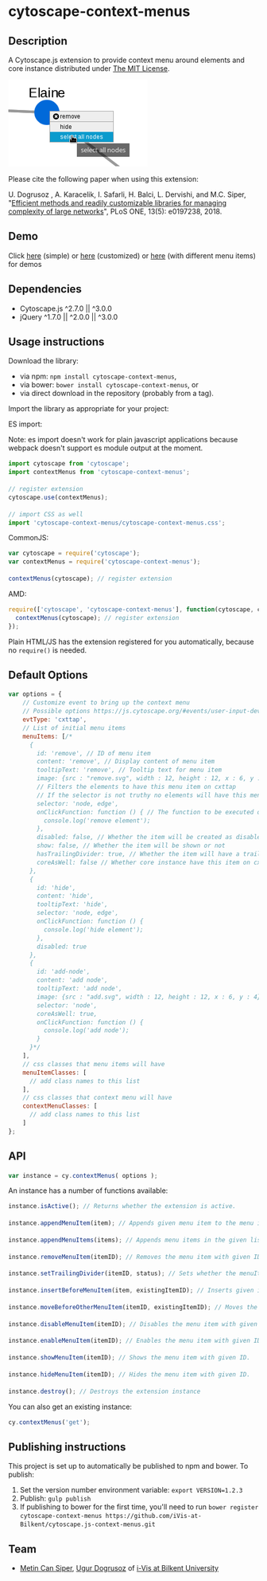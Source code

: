 cytoscape-context-menus
================================================================================


## Description

A Cytoscape.js extension to provide context menu around elements and core instance distributed under [The MIT License](https://opensource.org/licenses/MIT).

![Image of extension](assets/example.png)

Please cite the following paper when using this extension:

U. Dogrusoz , A. Karacelik, I. Safarli, H. Balci, L. Dervishi, and M.C. Siper, "[Efficient methods and readily customizable libraries for managing complexity of large networks](https://doi.org/10.1371/journal.pone.0197238)", PLoS ONE, 13(5): e0197238, 2018.

## Demo

Click [here](https://raw.githack.com/iVis-at-Bilkent/cytoscape.js-context-menus/unstable/demo.html) (simple) or [here](https://raw.githack.com/iVis-at-Bilkent/cytoscape.js-context-menus/unstable/demo-customized.html) (customized) or [here](https://raw.githack.com/iVis-at-Bilkent/cytoscape.js-context-menus/unstable/demo-show-hide-menuitem.html) (with different menu items) for demos

## Dependencies

 * Cytoscape.js ^2.7.0 || ^3.0.0
 * jQuery ^1.7.0 || ^2.0.0 || ^3.0.0


## Usage instructions

Download the library:
 * via npm: `npm install cytoscape-context-menus`,
 * via bower: `bower install cytoscape-context-menus`, or
 * via direct download in the repository (probably from a tag).

Import the library as appropriate for your project:

ES import:

Note: es import doesn't work for plain javascript applications because webpack doesn't support es module output at the moment.

```js
import cytoscape from 'cytoscape';
import contextMenus from 'cytoscape-context-menus';

// register extension
cytoscape.use(contextMenus);

// import CSS as well
import 'cytoscape-context-menus/cytoscape-context-menus.css';
```

CommonJS:
```js
var cytoscape = require('cytoscape');
var contextMenus = require('cytoscape-context-menus');

contextMenus(cytoscape); // register extension
```

AMD:
```js
require(['cytoscape', 'cytoscape-context-menus'], function(cytoscape, contextMenus) {
  contextMenus(cytoscape); // register extension
});
```

Plain HTML/JS has the extension registered for you automatically, because no `require()` is needed.

## Default Options
```js
var options = {
    // Customize event to bring up the context menu
    // Possible options https://js.cytoscape.org/#events/user-input-device-events
    evtType: 'cxttap',
    // List of initial menu items
    menuItems: [/*
      {
        id: 'remove', // ID of menu item
        content: 'remove', // Display content of menu item
        tooltipText: 'remove', // Tooltip text for menu item
        image: {src : "remove.svg", width : 12, height : 12, x : 6, y : 4}, // menu icon
        // Filters the elements to have this menu item on cxttap
        // If the selector is not truthy no elements will have this menu item on cxttap
        selector: 'node, edge', 
        onClickFunction: function () { // The function to be executed on click
          console.log('remove element');
        },
        disabled: false, // Whether the item will be created as disabled
        show: false, // Whether the item will be shown or not
        hasTrailingDivider: true, // Whether the item will have a trailing divider
        coreAsWell: false // Whether core instance have this item on cxttap
      },
      {
        id: 'hide',
        content: 'hide',
        tooltipText: 'hide',
        selector: 'node, edge',
        onClickFunction: function () {
          console.log('hide element');
        },
        disabled: true
      },
      {
        id: 'add-node',
        content: 'add node',
        tooltipText: 'add node',
        image: {src : "add.svg", width : 12, height : 12, x : 6, y : 4},
        selector: 'node',
        coreAsWell: true,
        onClickFunction: function () {
          console.log('add node');
        }
      }*/
    ],
    // css classes that menu items will have
    menuItemClasses: [
      // add class names to this list
    ],
    // css classes that context menu will have
    contextMenuClasses: [
      // add class names to this list
    ]
};
```

## API

```js
var instance = cy.contextMenus( options );
```

An instance has a number of functions available:

```js
instance.isActive(); // Returns whether the extension is active.

instance.appendMenuItem(item); // Appends given menu item to the menu items list.

instance.appendMenuItems(items); // Appends menu items in the given list to the menu items list.

instance.removeMenuItem(itemID); // Removes the menu item with given ID.

instance.setTrailingDivider(itemID, status); // Sets whether the menuItem with given ID will have a following divider.

instance.insertBeforeMenuItem(item, existingItemID); // Inserts given item before the existingitem.

instance.moveBeforeOtherMenuItem(itemID, existingItemID); // Moves the item with given ID before the existingitem.

instance.disableMenuItem(itemID); // Disables the menu item with given ID.

instance.enableMenuItem(itemID); // Enables the menu item with given ID.

instance.showMenuItem(itemID); // Shows the menu item with given ID.

instance.hideMenuItem(itemID); // Hides the menu item with given ID.

instance.destroy(); // Destroys the extension instance
```

You can also get an existing instance:

```js
cy.contextMenus('get');
```

## Publishing instructions

This project is set up to automatically be published to npm and bower.  To publish:

1. Set the version number environment variable: `export VERSION=1.2.3`
1. Publish: `gulp publish`
1. If publishing to bower for the first time, you'll need to run `bower register cytoscape-context-menus https://github.com/iVis-at-Bilkent/cytoscape.js-context-menus.git`

## Team

  * [Metin Can Siper](https://github.com/metincansiper), [Ugur Dogrusoz](https://github.com/ugurdogrusoz) of [i-Vis at Bilkent University](http://www.cs.bilkent.edu.tr/~ivis)
